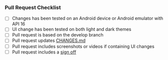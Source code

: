 ### Pull Request Checklist

<!-- Please read [CONTRIBUTING.md](https://github.com/vector-im/riotX-android/blob/develop/CONTRIBUTING.md) before submitting your pull request -->

- [ ] Changes has been tested on an Android device or Android emulator with API 16
- [ ] UI change has been tested on both light and dark themes
- [ ] Pull request is based on the develop branch
- [ ] Pull request updates [CHANGES.md](https://github.com/vector-im/riotX-android/blob/develop/CHANGES.md)
- [ ] Pull request includes screenshots or videos if containing UI changes
- [ ] Pull request includes a [sign off](https://github.com/matrix-org/synapse/blob/master/CONTRIBUTING.rst#sign-off)
